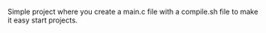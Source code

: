 Simple project where you create a main.c file with a compile.sh file to make it easy start projects.
